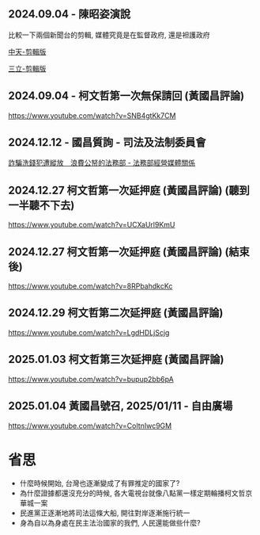 ## 2024.09.04 - 陳昭姿演說

比較一下兩個新聞台的剪輯, 媒體究竟是在監督政府, 還是袒護政府

[中天-剪輯版](https://www.youtube.com/watch?v=Q3-96j8M9A4)

[三立-剪輯版](https://www.youtube.com/watch?v=V3T6vkY0aag)

## 2024.09.04 - 柯文哲第一次無保請回 (黃國昌評論)

https://www.youtube.com/watch?v=SNB4gtKk7CM

## 2024.12.12 - 國昌質詢 - 司法及法制委員會

[詐騙洗錢犯遭縱放　浪費公帑的法務部 - 法務部經營媒體關係](https://youtu.be/OaJdOAP-l3o?si=qKfwAhtVfqq2YAHN&t=1052)

## 2024.12.27 柯文哲第一次延押庭 (黃國昌評論) (聽到一半聽不下去)

https://www.youtube.com/watch?v=UCXaUrl9KmU

## 2024.12.27 柯文哲第一次延押庭 (黃國昌評論) (結束後)

https://www.youtube.com/watch?v=8RPbahdkcKc

## 2024.12.29 柯文哲第二次延押庭 (黃國昌評論)

https://www.youtube.com/watch?v=LgdHDLjScjg

## 2025.01.03 柯文哲第三次延押庭 (黃國昌評論)

https://www.youtube.com/watch?v=bupup2bb6pA

## 2025.01.04 黃國昌號召, 2025/01/11 - 自由廣場

https://www.youtube.com/watch?v=CoItnIwc9GM

# 省思

- 什麼時候開始, 台灣也逐漸變成了有罪推定的國家了?
- 為什麼證據都還沒充分的時候, 各大電視台就像八點黨一樣定期輪播柯文哲京華城一案
- 民進黨正逐漸地將司法這條大船, 開往對岸逐漸施行統一
- 身為自以為身處在民主法治國家的我們, 人民還能做些什麼?
